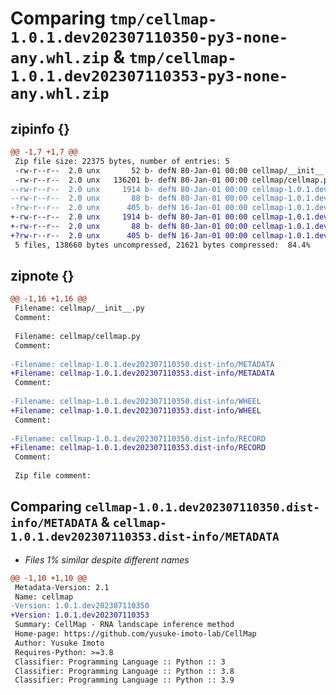 # Comparing `tmp/cellmap-1.0.1.dev202307110350-py3-none-any.whl.zip` & `tmp/cellmap-1.0.1.dev202307110353-py3-none-any.whl.zip`

## zipinfo {}

```diff
@@ -1,7 +1,7 @@
 Zip file size: 22375 bytes, number of entries: 5
 -rw-r--r--  2.0 unx       52 b- defN 80-Jan-01 00:00 cellmap/__init__.py
 -rw-r--r--  2.0 unx   136201 b- defN 80-Jan-01 00:00 cellmap/cellmap.py
--rw-r--r--  2.0 unx     1914 b- defN 80-Jan-01 00:00 cellmap-1.0.1.dev202307110350.dist-info/METADATA
--rw-r--r--  2.0 unx       88 b- defN 80-Jan-01 00:00 cellmap-1.0.1.dev202307110350.dist-info/WHEEL
-?rw-r--r--  2.0 unx      405 b- defN 16-Jan-01 00:00 cellmap-1.0.1.dev202307110350.dist-info/RECORD
+-rw-r--r--  2.0 unx     1914 b- defN 80-Jan-01 00:00 cellmap-1.0.1.dev202307110353.dist-info/METADATA
+-rw-r--r--  2.0 unx       88 b- defN 80-Jan-01 00:00 cellmap-1.0.1.dev202307110353.dist-info/WHEEL
+?rw-r--r--  2.0 unx      405 b- defN 16-Jan-01 00:00 cellmap-1.0.1.dev202307110353.dist-info/RECORD
 5 files, 138660 bytes uncompressed, 21621 bytes compressed:  84.4%
```

## zipnote {}

```diff
@@ -1,16 +1,16 @@
 Filename: cellmap/__init__.py
 Comment: 
 
 Filename: cellmap/cellmap.py
 Comment: 
 
-Filename: cellmap-1.0.1.dev202307110350.dist-info/METADATA
+Filename: cellmap-1.0.1.dev202307110353.dist-info/METADATA
 Comment: 
 
-Filename: cellmap-1.0.1.dev202307110350.dist-info/WHEEL
+Filename: cellmap-1.0.1.dev202307110353.dist-info/WHEEL
 Comment: 
 
-Filename: cellmap-1.0.1.dev202307110350.dist-info/RECORD
+Filename: cellmap-1.0.1.dev202307110353.dist-info/RECORD
 Comment: 
 
 Zip file comment:
```

## Comparing `cellmap-1.0.1.dev202307110350.dist-info/METADATA` & `cellmap-1.0.1.dev202307110353.dist-info/METADATA`

 * *Files 1% similar despite different names*

```diff
@@ -1,10 +1,10 @@
 Metadata-Version: 2.1
 Name: cellmap
-Version: 1.0.1.dev202307110350
+Version: 1.0.1.dev202307110353
 Summary: CellMap - RNA landscape inference method
 Home-page: https://github.com/yusuke-imoto-lab/CellMap
 Author: Yusuke Imoto
 Requires-Python: >=3.8
 Classifier: Programming Language :: Python :: 3
 Classifier: Programming Language :: Python :: 3.8
 Classifier: Programming Language :: Python :: 3.9
```

